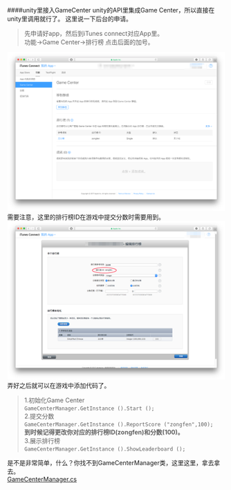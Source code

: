 ####unity里接入GameCenter
unity的API里集成Game Center，所以直接在unity里调用就行了。
这里说一下后台的申请。  
>先申请好app，然后到iTunes connect对应App里。  
>功能->Game Center->排行榜 点击后面的加号。  
 
![Gamecenter](./SDK/Gamecenter1.png)  
需要注意，这里的排行榜ID在游戏中提交分数时需要用到。  
![Gamecenter](./SDK/Gamecenter2.png)  
弄好之后就可以在游戏中添加代码了。  
>1.初始化Game Center  
>`GameCenterManager.GetInstance ().Start ();`  
>2.提交分数  
>`GameCenterManager.GetInstance ().ReportScore ("zongfen",100);`  
>**到时候记得更改你对应的排行榜ID(zongfen)和分数(100)。**  
>3.展示排行榜  
>`GameCenterManager.GetInstance ().ShowLeaderboard ();`  

是不是非常简单，什么？你找不到GameCenterManager类，这里这里，拿去拿去。  
[GameCenterManager.cs](./SDK/GameCenterManager.cs)